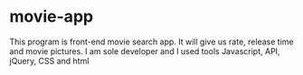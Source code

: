 # movie-app
This program is front-end movie search app. It will give us rate, release time and movie pictures.
I am sole developer and I used tools Javascript, API, jQuery, CSS and html
